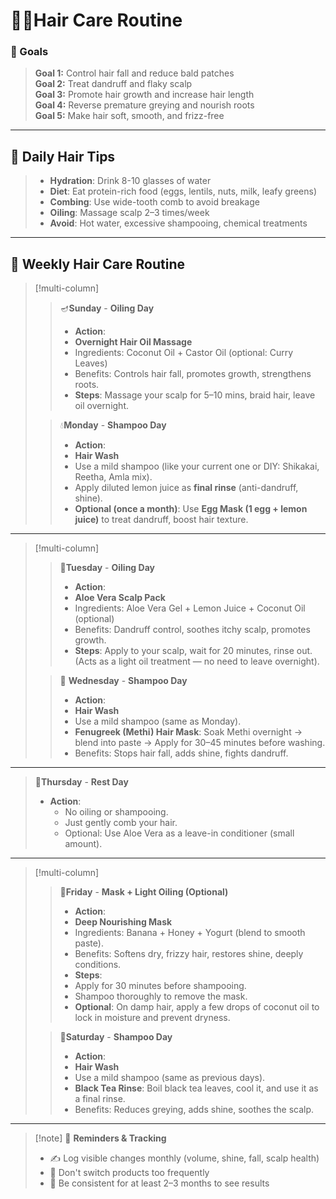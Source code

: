 # 💇‍♀️Hair Care Routine
### 🎯 Goals

> **Goal 1:** Control hair fall and reduce bald patches  
> **Goal 2:** Treat dandruff and flaky scalp  
> **Goal 3:** Promote hair growth and increase hair length  
> **Goal 4:** Reverse premature greying and nourish roots  
> **Goal 5:** Make hair soft, smooth, and frizz-free  

---

## 🪷 Daily Hair Tips

> - **Hydration**: Drink 8-10 glasses of water  
> - **Diet**: Eat protein-rich food (eggs, lentils, nuts, milk, leafy greens)  
> - **Combing**: Use wide-tooth comb to avoid breakage  
> - **Oiling**: Massage scalp 2–3 times/week  
> - **Avoid**: Hot water, excessive shampooing, chemical treatments  

---

## 📅 Weekly Hair Care Routine

> [!multi-column]
>
>> 🪔**Sunday** - **Oiling Day**
>> - **Action**:
>> 	- **Overnight Hair Oil Massage**
>> 	- Ingredients: Coconut Oil + Castor Oil (optional: Curry Leaves)
>> 	- Benefits: Controls hair fall, promotes growth, strengthens roots.
>> - **Steps**: Massage your scalp for 5–10 mins, braid hair, leave oil overnight.
>
>> 💧**Monday** - **Shampoo Day**
>> - **Action**:
>> 	- **Hair Wash**
>> 	- Use a mild shampoo (like your current one or DIY: Shikakai, Reetha, Amla mix).
>> 	- Apply diluted lemon juice as **final rinse** (anti-dandruff, shine).
>> - **Optional (once a month)**: Use **Egg Mask (1 egg + lemon juice)** to treat dandruff, boost hair texture.

---

> [!multi-column]
> 
>> 🌿**Tuesday** - **Oiling Day**
>> - **Action**:    
>> 	- **Aloe Vera Scalp Pack**
>> 	- Ingredients: Aloe Vera Gel + Lemon Juice + Coconut Oil (optional)
>> 	- Benefits: Dandruff control, soothes itchy scalp, promotes growth.
>> - **Steps**: Apply to your scalp, wait for 20 minutes, rinse out. (Acts as a light oil treatment — no need to leave overnight).
>
>> 🫧 **Wednesday** - **Shampoo Day**
>> - **Action**:
>> 	- **Hair Wash**
>> 	- Use a mild shampoo (same as Monday).
>> 	- **Fenugreek (Methi) Hair Mask**: Soak Methi overnight → blend into paste → Apply for 30–45 minutes before washing.
>> 	- Benefits: Stops hair fall, adds shine, fights dandruff.  

---

> 🍃**Thursday** - **Rest Day**
> - **Action**:
> 	- No oiling or shampooing.
> 	- Just gently comb your hair.
> 	- Optional: Use Aloe Vera as a leave-in conditioner (small amount).

---

> [!multi-column]
>> 🍌**Friday** - **Mask + Light Oiling (Optional)**
>> - **Action**:
>> 	- **Deep Nourishing Mask**
>> 	- Ingredients: Banana + Honey + Yogurt (blend to smooth paste).
>> 	- Benefits: Softens dry, frizzy hair, restores shine, deeply conditions.
>> - **Steps**: 
>> 	- Apply for 30 minutes before shampooing.
>> 	- Shampoo thoroughly to remove the mask.
>> - **Optional**: On damp hair, apply a few drops of coconut oil to lock in moisture and prevent dryness.
>
>> 🍵**Saturday** - **Shampoo Day**
>> - **Action**:
>> 	- **Hair Wash**
>> 	- Use a mild shampoo (same as previous days).
>> 	- **Black Tea Rinse**: Boil black tea leaves, cool it, and use it as a final rinse.
>> 	- Benefits: Reduces greying, adds shine, soothes the scalp.

---

> [!note] 📝 **Reminders & Tracking**
> - ✍️ Log visible changes monthly (volume, shine, fall, scalp health)
> - 🧴 Don't switch products too frequently
> - 🌱 Be consistent for at least 2–3 months to see results